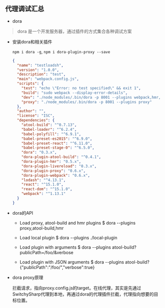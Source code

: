## 代理调试汇总

* dora

> dora 是一个开发服务器，通过插件的方式集合各种调试方案  

  - 安装dora和相关插件

    `npm i dora -g`, `npm i dora-plugin-proxy --save`

    ```json
    {
      "name": "testloadsh",
      "version": "1.0.0",
      "description": "test",
      "main": "webpack.config.js",
      "scripts": {
        "test": "echo \"Error: no test specified\" && exit 1",
        "build": "sudo webpack --display-error-details",
        "dev": "./node_modules/.bin/dora -p 8001 --plugins webpack,hmr,proxy,livereload?enableJs=false",
        "proxy": "./node_modules/.bin/dora -p 8001 --plugins proxy"
      },
      "author": "",
      "license": "ISC",
      "dependencies": {
        "atool-build": "^0.7.13",
        "babel-loader": "^6.2.4",
        "babel-polyfill": "^6.9.1",
        "babel-preset-es2015": "^6.9.0",
        "babel-preset-react": "^6.11.0",
        "babel-preset-stage-0": "^6.5.0",
        "dora": "0.3.x",
        "dora-plugin-atool-build": "^0.4.1",
        "dora-plugin-hmr": "0.5.x",
        "dora-plugin-livereload": "0.3.x",
        "dora-plugin-proxy": "0.6.x",
        "dora-plugin-webpack": "0.6.x",
        "lodash": "^4.13.1",
        "react": "^15.1.0",
        "react-dom": "^15.1.0",
        "webpack": "^1.13.1"
      }
    }
    ```

  - dora的API

    + Load proxy, atool-build and hmr plugins
    $ dora --plugins proxy,atool-build,hmr

    + Load local plugin
    $ dora --plugins ./local-plugin

    + Load plugin with arguments
    $ dora --plugins atool-build?publicPath=/foo/&verbose

    + Load plugin with JSON arguments
    $ dora --plugins atool-build?{"publicPath":"/foo/","verbose":true}

  - dora proxy原理

    拦截请求，指向proxy.config.js的target。在线代理，其实是先通过SwitchySharp代理到本地，再通过dora的代理插件拦截，代理指向想要的目标位置。
